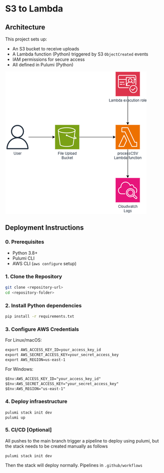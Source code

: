 # S3 to Lambda

## Architecture

This project sets up:
- An S3 bucket to receive uploads
- A Lambda function (Python) triggered by S3 `ObjectCreated` events
- IAM permissions for secure access
- All defined in Pulumi (Python)

![Architecture](./diagram.png)

## Deployment Instructions

### 0. Prerequisites

- Python 3.8+
- Pulumi CLI
- AWS CLI (`aws configure` setup)

### 1. Clone the Repository

```bash
git clone <repository-url>
cd <repository-folder>
```

### 2. Install Python dependencies

```bash
pip install -r requirements.txt
```

### 3. Configure AWS Credentials
For Linux/macOS:
```
export AWS_ACCESS_KEY_ID=your_access_key_id
export AWS_SECRET_ACCESS_KEY=your_secret_access_key
export AWS_REGION=us-east-1
```

For Windows:
```
$Env:AWS_ACCESS_KEY_ID="your_access_key_id"
$Env:AWS_SECRET_ACCESS_KEY="your_secret_access_key"
$Env:AWS_REGION="us-east-1"
```

### 4. Deploy infraestructure
```
pulumi stack init dev
pulumi up
```

### 5. CI/CD [Optional]
All pushes to the main branch trigger a pipeline to deploy using pulumi, but the stack needs to be created manually as follows
```
pulumi stack init dev
```
Then the stack will deploy normally. Pipelines in `.github/workflows`